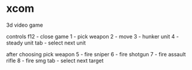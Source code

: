 # xcom
3d video game

controls
f12 - close game
1 - pick weapon
2 - move
3 - hunker unit
4 - steady unit
tab - select next unit

after choosing pick weapon
5 - fire sniper
6 - fire shotgun
7 - fire assault rifle
8 - fire smg
tab - select next target

